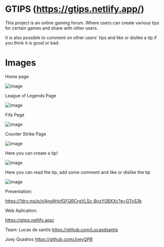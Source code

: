 # GTIPS (https://gtips.netlify.app/)

This project is an online gaming forum. Where users can create various tips for certain games and share with other users.

It is also possible to comment on other users' tips and like or dislike a tip if you think it is good or bad.

# Images

Home page


![image](https://user-images.githubusercontent.com/115664133/204291359-e6ac0949-6a25-40fc-8468-b68bfb5c6633.png)




League of Legends Page




![image](https://user-images.githubusercontent.com/115664133/204291482-e84a7b56-3ce5-4ac8-9ab0-a4278eead401.png)



Fifa Page




![image](https://user-images.githubusercontent.com/115664133/204291609-ccdea516-0f29-448f-ae75-09144385f5ea.png)




Counter Strike Page




![image](https://user-images.githubusercontent.com/115664133/204291688-b7eedabe-5d29-4992-8c7c-92598b752a1b.png)




Here you can create a tip!




![image](https://user-images.githubusercontent.com/115664133/204291852-ddb1d255-f99e-4763-b64e-cb622b164ada.png)




Here you can read the tip, add some comment and like or dislike the tip




![image](https://user-images.githubusercontent.com/115664133/204292129-d0bd77eb-2af5-42a8-b1db-77c2a67d92a4.png)




Presentation: 


https://1drv.ms/p/s!AroAHxfGFQRCrgVLSc-BvzY0BXXc?e=GTvS3k

Web Aplication: 


https://gtips.netlify.app/

Team:
Lucas de santis
https://github.com/Lucasdsantis

Joey Quadros
https://github.com/JoeyQPB

